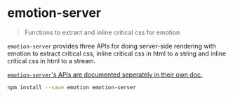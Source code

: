 # emotion-server

> Functions to extract and inline critical css for emotion

`emotion-server` provides three APIs for doing server-side rendering with emotion to extract critical css, inline critical css in html to a string and inline critical css in html to a stream. 

[`emotion-server`'s APIs are documented seperately in their own doc.](https://emotion.sh/docs/ssr)

```bash
npm install --save emotion emotion-server
```
